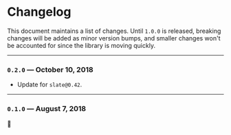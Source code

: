 # Changelog

This document maintains a list of changes. Until `1.0.0` is released, breaking changes will be added as minor version bumps, and smaller changes won't be accounted for since the library is moving quickly.

---

### `0.2.0` — October 10, 2018

- Update for `slate@0.42`.

---

### `0.1.0` — August 7, 2018

:tada:
